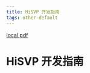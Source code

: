 ```yaml
---
title: HiSVP 开发指南
tags: other-default
---
```


[local pdf](../../../pdfs/HiSVP%20%E5%BC%80%E5%8F%91%E6%8C%87%E5%8D%97.pdf)

# HiSVP 开发指南
